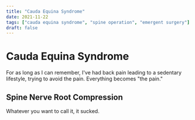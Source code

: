 ```yaml
---
title: "Cauda Equina Syndrome"
date: 2021-11-22
tags: ["cauda equina syndrome", "spine operation", "emergent surgery"]
draft: false
---
```


# Cauda Equina Syndrome

For as long as I can remember, I've had back pain leading to a sedentary
lifestyle, trying to avoid the pain. Everything becomes "the pain." 

## Spine Nerve Root Compression

Whatever you want to call it, it sucked. 
